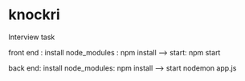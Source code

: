 # knockri
Interview task

 front end : install node_modules : npm install --> start: npm start


 back end: install  node_modules: npm install --> start nodemon app.js

